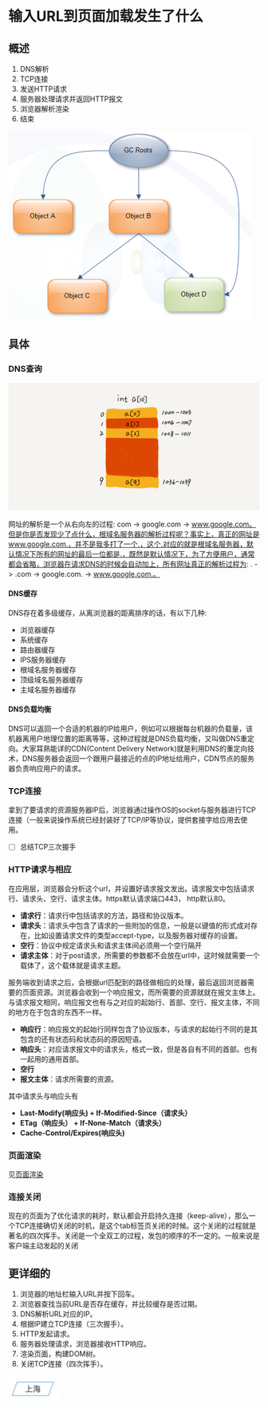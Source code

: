 # 输入URL到页面加载发生了什么

## 概述

1. DNS解析
2. TCP连接
3. 发送HTTP请求
4. 服务器处理请求并返回HTTP报文
5. 浏览器解析渲染
6. 结束

![](../.gitbook/assets/image%20%2820%29.png)

## 具体

### DNS查询

![](../.gitbook/assets/image%20%28111%29.png)

网址的解析是一个从右向左的过程: com -&gt; google.com -&gt; www.google.com。但是你是否发现少了点什么，根域名服务器的解析过程呢？事实上，真正的网址是www.google.com.，并不是我多打了一个.，这个.对应的就是根域名服务器，默认情况下所有的网址的最后一位都是.，既然是默认情况下，为了方便用户，通常都会省略，浏览器在请求DNS的时候会自动加上，所有网址真正的解析过程为: . -&gt; .com -&gt; google.com. -&gt; www.google.com.。

#### DNS缓存

DNS存在着多级缓存，从离浏览器的距离排序的话，有以下几种: 

* 浏览器缓存
* 系统缓存
* 路由器缓存
* IPS服务器缓存
* 根域名服务器缓存
* 顶级域名服务器缓存
* 主域名服务器缓存

#### DNS负载均衡

DNS可以返回一个合适的机器的IP给用户，例如可以根据每台机器的负载量，该机器离用户地理位置的距离等等，这种过程就是DNS负载均衡，又叫做DNS重定向。大家耳熟能详的CDN\(Content Delivery Network\)就是利用DNS的重定向技术，DNS服务器会返回一个跟用户最接近的点的IP地址给用户，CDN节点的服务器负责响应用户的请求。

### TCP连接

拿到了要请求的资源服务器IP后，浏览器通过操作OS的socket与服务器进行TCP连接（一般来说操作系统已经封装好了TCP/IP等协议，提供套接字给应用去使用。

* [ ] 总结TCP三次握手

### HTTP请求与相应

在应用层，浏览器会分析这个url，并设置好请求报文发出。请求报文中包括请求行、请求头、空行、请求主体。https默认请求端口443， http默认80。

* **请求行**：请求行中包括请求的方法，路径和协议版本。
* **请求头**：请求头中包含了请求的一些附加的信息，一般是以键值的形式成对存在，比如设置请求文件的类型accept-type，以及服务器对缓存的设置。
* **空行**：协议中规定请求头和请求主体间必须用一个空行隔开
* **请求主体**：对于post请求，所需要的参数都不会放在url中，这时候就需要一个载体了，这个载体就是请求主题。

服务端收到请求之后，会根据url匹配到的路径做相应的处理，最后返回浏览器需要的页面资源。浏览器会收到一个响应报文，而所需要的资源就就在报文主体上。与请求报文相同，响应报文也有与之对应的起始行、首部、空行、报文主体，不同的地方在于包含的东西不一样。

* **响应行**：响应报文的起始行同样包含了协议版本，与请求的起始行不同的是其包含的还有状态码和状态码的原因短语。
* **响应头**：对应请求报文中的请求头，格式一致，但是各自有不同的首部。也有一起用的通用首部。
* **空行**
* **报文主体**：请求所需要的资源。

其中请求头与响应头有

* **Last-Modify\(响应头\) + If-Modified-Since（请求头）**
* **ETag（响应头） + If-None-Match（请求头）**
* **Cache-Control/Expires\(响应头\)**

### **页面渲染**

见[页面渲染](./)

### 连接关闭

现在的页面为了优化请求的耗时，默认都会开启持久连接（keep-alive），那么一个TCP连接确切关闭的时机，是这个tab标签页关闭的时候。这个关闭的过程就是著名的四次挥手。关闭是一个全双工的过程，发包的顺序的不一定的。一般来说是客户端主动发起的关闭

## 更详细的

1. 浏览器的地址栏输入URL并按下回车。
2. 浏览器查找当前URL是否存在缓存，并比较缓存是否过期。
3. DNS解析URL对应的IP。
4. 根据IP建立TCP连接（三次握手）。
5. HTTP发起请求。
6. 服务器处理请求，浏览器接收HTTP响应。
7. 渲染页面，构建DOM树。
8. 关闭TCP连接（四次挥手）。

![](../.gitbook/assets/image%20%28112%29.png)



